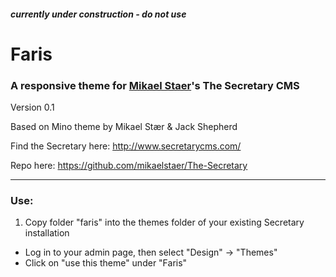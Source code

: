 ##### *currently under construction - do not use* #####

# Faris #
### A responsive theme for [Mikael Staer](https://github.com/mikaelstaer)'s The Secretary CMS ###

Version 0.1

Based on Mino theme by Mikael Stær & Jack Shepherd

Find the Secretary here: http://www.secretarycms.com/

Repo here: https://github.com/mikaelstaer/The-Secretary

___
### Use: ###
1.  Copy folder "faris" into the themes folder of your existing Secretary installation
* Log in to your admin page, then select "Design" -> "Themes"
* Click on "use this theme" under "Faris"
